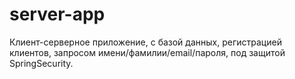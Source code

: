 # server-app
Клиент-серверное приложение, с базой данных, регистрацией клиентов, запросом имени/фамилии/email/пароля, под защитой SpringSecurity. 
